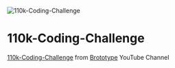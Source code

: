 ![110k-Coding-Challenge](https://imgpile.com/i/9Sx2oc)

# 110k-Coding-Challenge
[110k-Coding-Challenge](https://www.youtube.com/watch?v=pDmEYRhyusU&list=PLY-ecO2csVHeKaBI7lAM1jbIPU8K6fUxY) from [Brototype](https://www.youtube.com/@BrototypeMalayalam) YouTube Channel
